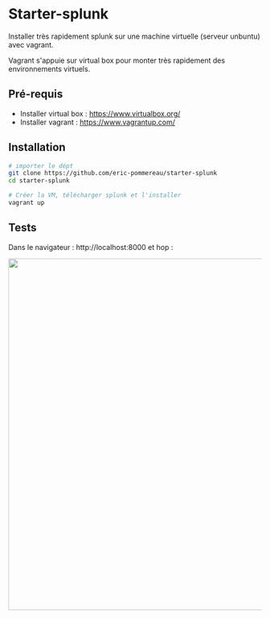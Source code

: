 # Starter-splunk
Installer très rapidement splunk sur une machine virtuelle (serveur unbuntu) avec vagrant.

Vagrant s'appuie sur virtual box pour monter très rapidement des environnements virtuels.

## Pré-requis
* Installer virtual box : https://www.virtualbox.org/
* Installer vagrant : https://www.vagrantup.com/

## Installation

```sh
# importer le dépt
git clone https://github.com/eric-pommereau/starter-splunk
cd starter-splunk

# Créer la VM, télécharger splunk et l'installer
vagrant up
```
## Tests
Dans le navigateur : http://localhost:8000 et hop : 

<img src="/ims/splunk-login-page.png" width="700">
